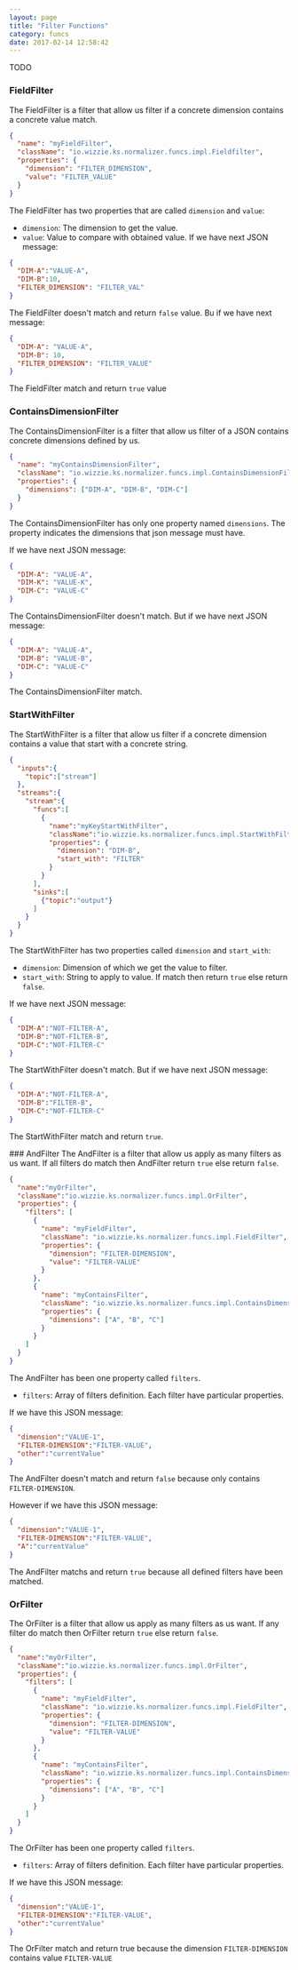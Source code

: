 ```yaml
---
layout: page
title: "Filter Functions"
category: funcs
date: 2017-02-14 12:58:42
---
```


TODO
### FieldFilter
The FieldFilter is a filter that allow us filter if a concrete dimension contains a concrete value match.

```json
{
  "name": "myFieldFilter",
  "className": "io.wizzie.ks.normalizer.funcs.impl.Fieldfilter",
  "properties": {
    "dimension": "FILTER_DIMENSION",
    "value": "FILTER_VALUE"
  }
}
```

The FieldFilter has two properties that are called `dimension` and `value`:
- `dimension`: The dimension to get the value.
- `value`: Value to compare with obtained value.
If we have next JSON message:

```json
{
  "DIM-A":"VALUE-A", 
  "DIM-B":10, 
  "FILTER_DIMENSION": "FILTER_VAL"
}
```

The FieldFilter doesn't match and return `false` value. Bu if we have next message:

```json
{
  "DIM-A": "VALUE-A",
  "DIM-B": 10,
  "FILTER_DIMENSION": "FILTER_VALUE"
}
```

The FieldFilter match and return `true` value

### ContainsDimensionFilter
The ContainsDimensionFilter is a filter that allow us filter of a JSON contains concrete dimensions defined by us.

```json
{
  "name": "myContainsDimensionFilter",
  "className": "io.wizzie.ks.normalizer.funcs.impl.ContainsDimensionFilter",
  "properties": {
    "dimensions": ["DIM-A", "DIM-B", "DIM-C"]
  }
}
```
The ContainsDimensionFilter has only one property named `dimensions`. The property indicates the dimensions that json message must have.

If we have next JSON message:

```json
{
  "DIM-A": "VALUE-A",
  "DIM-K": "VALUE-K",
  "DIM-C": "VALUE-C"
}
```

The ContainsDimensionFilter doesn't match. But if we have next JSON message:

```json
{
  "DIM-A": "VALUE-A",
  "DIM-B": "VALUE-B",
  "DIM-C": "VALUE-C"
}
```

The ContainsDimensionFilter match.
 
### StartWithFilter
The StartWithFilter is a filter that allow us filter if a concrete dimension contains a value that start with a concrete string.

```json
{
  "inputs":{
    "topic":["stream"]
  },
  "streams":{
    "stream":{
      "funcs":[
        {
          "name":"myKeyStartWithFilter",
          "className":"io.wizzie.ks.normalizer.funcs.impl.StartWithFilter",
          "properties": {
            "dimension": "DIM-B",
            "start_with": "FILTER"
          }
        }
      ],
      "sinks":[
        {"topic":"output"}
      ]
    }
  }
}
```

The StartWithFilter has two properties called `dimension` and `start_with`:
* `dimension`: Dimension of which we get the value to filter.
* `start_with`: String to apply to value. If match then return `true` else return `false`.

If we have next JSON message:

```json
{
  "DIM-A":"NOT-FILTER-A",
  "DIM-B":"NOT-FILTER-B",
  "DIM-C":"NOT-FILTER-C"
}
``` 

The StartWithFilter doesn't match. But if we have next JSON message:

```json
{
  "DIM-A":"NOT-FILTER-A",
  "DIM-B":"FILTER-B",
  "DIM-C":"NOT-FILTER-C"
}
``` 

The StartWithFilter match and return `true`.

### AndFilter
The AndFilter is a filter that allow us apply as many filters as us want. If all filters do match then AndFilter return `true` else return `false`.

```json
{
  "name":"myOrFilter",
  "className":"io.wizzie.ks.normalizer.funcs.impl.OrFilter",
  "properties": { 
    "filters": [
      {
        "name": "myFieldFilter",
        "className": "io.wizzie.ks.normalizer.funcs.impl.FieldFilter",
        "properties": {
          "dimension": "FILTER-DIMENSION",
          "value": "FILTER-VALUE"
        }
      },
      {
        "name": "myContainsFilter",
        "className": "io.wizzie.ks.normalizer.funcs.impl.ContainsDimensionFilter",
        "properties": {
          "dimensions": ["A", "B", "C"]
        }
      }
    ]
  }
}
```
The AndFilter has been one property called `filters`.
* `filters`: Array of filters definition. Each filter have particular properties.

If we have this JSON message:

```json
{
  "dimension":"VALUE-1",
  "FILTER-DIMENSION":"FILTER-VALUE",
  "other":"currentValue"
}
```

The AndFilter doesn't match and return `false` because only contains `FILTER-DIMENSION`.

However if we have this JSON message:

```json
{
  "dimension":"VALUE-1",
  "FILTER-DIMENSION":"FILTER-VALUE",
  "A":"currentValue"
}
```

The AndFilter matchs and return `true` because all defined filters have been matched.

### OrFilter
The OrFilter is a filter that allow us apply as many filters as us want. If any filter do match then OrFilter return `true` else return `false`.

```json
{
  "name":"myOrFilter",
  "className":"io.wizzie.ks.normalizer.funcs.impl.OrFilter",
  "properties": { 
    "filters": [
      {
        "name": "myFieldFilter",
        "className": "io.wizzie.ks.normalizer.funcs.impl.FieldFilter",
        "properties": {
          "dimension": "FILTER-DIMENSION",
          "value": "FILTER-VALUE"
        }
      },
      {
        "name": "myContainsFilter",
        "className": "io.wizzie.ks.normalizer.funcs.impl.ContainsDimensionFilter",
        "properties": {
          "dimensions": ["A", "B", "C"]
        }
      }
    ]
  }
}
```
The OrFilter has been one property called `filters`.
* `filters`: Array of filters definition. Each filter have particular properties.

If we have this JSON message:

```json
{
  "dimension":"VALUE-1",
  "FILTER-DIMENSION":"FILTER-VALUE",
  "other":"currentValue"
}
```

The OrFilter match and return true because the dimension `FILTER-DIMENSION` contains value `FILTER-VALUE`

